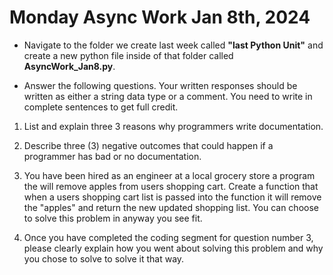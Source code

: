 # Monday Async Work Jan 8th, 2024

- Navigate to the folder we create last week called <b>"last Python Unit"</b> and create a new python file inside of that folder called <b>AsyncWork_Jan8.py</b>.

- Answer the following questions. Your written responses should be written as either a string data type or a comment. You need to write in complete sentences to get full credit.

1. List and explain three 3 reasons why programmers write documentation. 

2. Describe three (3) negative outcomes that could happen if a programmer has bad or no documentation.

3. You have been hired as an engineer at a local grocery store a program the will remove apples from users shopping cart. Create a function that when a users shopping cart list is passed into the function it will remove the "apples" and return the new updated shopping list. You can choose to solve this problem in anyway you see fit. 

4. Once you have completed the coding segment for question number 3, please clearly explain how you went about solving this problem and why you chose to solve to solve it that way.

